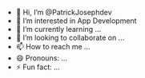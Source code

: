 - 👋 Hi, I’m @PatrickJosephdev
- 👀 I’m interested in App Development
- 🌱 I’m currently learning ...
- 💞️ I’m looking to collaborate on ...
- 📫 How to reach me ...
- 😄 Pronouns: ...
- ⚡ Fun fact: ...

<!---
PatrickJosephdev/PatrickJosephdev is a ✨ special ✨ repository because its `README.md` (this file) appears on your GitHub profile.
You can click the Preview link to take a look at your changes.
--->
